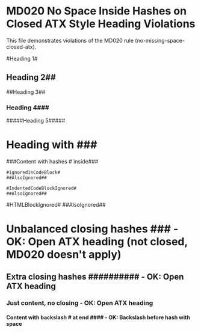 # MD020 No Space Inside Hashes on Closed ATX Style Heading Violations

This file demonstrates violations of the MD020 rule (no-missing-space-closed-atx).

#Heading 1#

## Heading 2##

##Heading 3##

### Heading 4###

#####Heading 5#####

# Heading with \###

###Content with hashes # inside###

```
#IgnoredInCodeBlock#
##AlsoIgnored##  
```

    #IndentedCodeBlockIgnored#
    ##AlsoIgnored##

<div>
#HTMLBlockIgnored#
##AlsoIgnored##
</div>

# Unbalanced closing hashes ### - OK: Open ATX heading (not closed, MD020 doesn't apply)

## Extra closing hashes ########## - OK: Open ATX heading

### Just content, no closing - OK: Open ATX heading

#### Content with backslash \# at end #### - OK: Backslash before hash with space